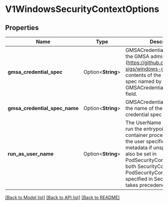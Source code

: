 # V1WindowsSecurityContextOptions

## Properties

Name | Type | Description | Notes
------------ | ------------- | ------------- | -------------
**gmsa_credential_spec** | Option<**String**> | GMSACredentialSpec is where the GMSA admission webhook (https://github.com/kubernetes-sigs/windows-gmsa) inlines the contents of the GMSA credential spec named by the GMSACredentialSpecName field. | [optional]
**gmsa_credential_spec_name** | Option<**String**> | GMSACredentialSpecName is the name of the GMSA credential spec to use. | [optional]
**run_as_user_name** | Option<**String**> | The UserName in Windows to run the entrypoint of the container process. Defaults to the user specified in image metadata if unspecified. May also be set in PodSecurityContext. If set in both SecurityContext and PodSecurityContext, the value specified in SecurityContext takes precedence. | [optional]

[[Back to Model list]](../README.md#documentation-for-models) [[Back to API list]](../README.md#documentation-for-api-endpoints) [[Back to README]](../README.md)


